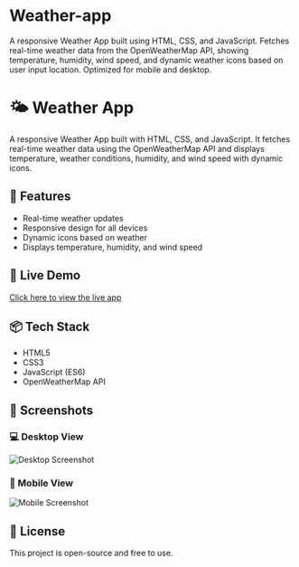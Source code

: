 # Weather-app
A responsive Weather App built using HTML, CSS, and JavaScript. Fetches real-time weather data from the OpenWeatherMap API, showing temperature, humidity, wind speed, and dynamic weather icons based on user input location. Optimized for mobile and desktop.
# 🌤️ Weather App

A responsive Weather App built with HTML, CSS, and JavaScript. It fetches real-time weather data using the OpenWeatherMap API and displays temperature, weather conditions, humidity, and wind speed with dynamic icons.

## 🔧 Features
- Real-time weather updates
- Responsive design for all devices
- Dynamic icons based on weather
- Displays temperature, humidity, and wind speed

## 🚀 Live Demo
[Click here to view the live app](#) <!-- Replace # with your GitHub Pages link if deployed -->

## 📦 Tech Stack
- HTML5
- CSS3
- JavaScript (ES6)
- OpenWeatherMap API

 ## 📸 Screenshots

### 💻 Desktop View
![Desktop Screenshot](C:\Users\sarth\OneDrive\Desktop\Project\WeatherApp\assets/websrc.png)

### 📱 Mobile View
![Mobile Screenshot](assets/Mob-Screenshot.png)
## 📜 License
This project is open-source and free to use.
